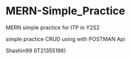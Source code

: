 # MERN-Simple_Practice
MERN simple practice for ITP in Y2S2

simple practice CRUD using with POSTMAN Api

Shashin99 (IT21355196)
